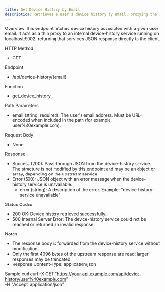 ```yaml
---
title: Get Device History by Email
description: Retrieves a user's device history by email, proxying the request to the device-history service and returning its JSON response.
---
```


Overview
This endpoint fetches device history associated with a given user email. It acts as a thin proxy to an internal device-history service running on localhost:9002, returning that service’s JSON response directly to the client.

HTTP Method
- GET

Endpoint
- /api/device-history/{email}

Function
- get_device_history

Path Parameters
- email (string, required): The user's email address. Must be URL-encoded when included in the path (for example, user%40example.com).

Request Body
- None

Response
- Success (200): Pass-through JSON from the device-history service. The structure is not modified by this endpoint and may be an object or array, depending on the upstream service.
- Error (500): JSON object with an error message when the device-history service is unavailable.
  - error (string): A description of the error. Example: "device-history-service unavailable"

Status Codes
- 200 OK: Device history retrieved successfully.
- 500 Internal Server Error: The device-history service could not be reached or returned an invalid response.

Notes
- The response body is forwarded from the device-history service without modification.
- Only the first 4096 bytes of the upstream response are read; larger responses may be truncated.
- Response Content-Type: application/json

Sample curl
curl -X GET "https://your-api.example.com/api/device-history/user%40example.com" \
  -H "Accept: application/json"